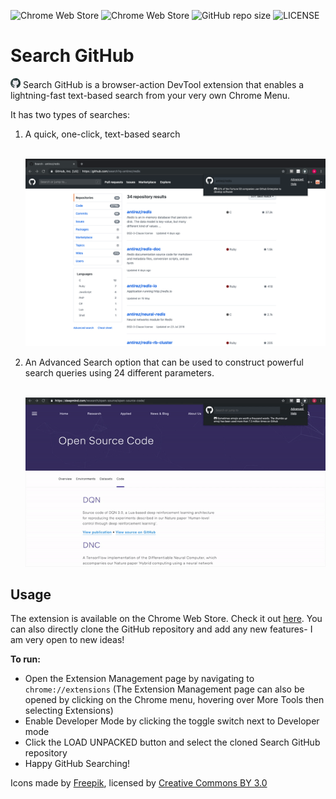 ![Chrome Web Store](https://img.shields.io/chrome-web-store/v/fbdfmneommmclhkndkhdagkcebgekkna)
![Chrome Web Store](https://img.shields.io/chrome-web-store/users/fbdfmneommmclhkndkhdagkcebgekkna)
![GitHub repo size](https://img.shields.io/github/repo-size/abircb/search-github)
![LICENSE](https://img.shields.io/github/license/abircb/search-github)
# Search GitHub

<img src="/src/icons/icon16.png"> Search GitHub is a browser-action DevTool extension that enables a lightning-fast text-based search from your very own Chrome Menu. 

It has two types of searches:

<ol>
  <li>A quick, one-click, text-based search</li>
  <br>
  
![screenshot](/screenshot.png)

  <li>An Advanced Search option that can be used to construct powerful search queries using 24 different parameters. </li>
  <br>

![demo](/demo.gif)

</ol>

## Usage
The extension is available on the Chrome Web Store. Check it out [here](https://chrome.google.com/webstore/detail/search-github/fbdfmneommmclhkndkhdagkcebgekkna). You can also directly clone the GitHub repository and add any new features- I am very open to new ideas!

__To run:__
<ul>
  <li>Open the Extension Management page by navigating to <code>chrome://extensions</code> (The Extension Management page can also be opened by clicking on the Chrome menu, hovering over More Tools then selecting Extensions)</li>
  <li>Enable Developer Mode by clicking the toggle switch next to Developer mode</li>
  <li>Click the LOAD UNPACKED button and select the cloned Search GitHub repository</li>
  <li>Happy GitHub Searching!</li>
</ul>

Icons  made by <a href="https://www.freepik.com/" title="Freepik">Freepik</a>, licensed by <a href="http://creativecommons.org/licenses/by/3.0/" title="Creative Commons BY 3.0" target="_blank">Creative Commons BY 3.0</a>
